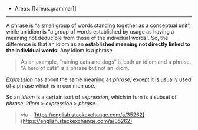 
- Areas: [[areas.grammar]]

---

A phrase is “a small group of words standing together as a conceptual unit”, while an idiom is “a group of words established by usage as having a meaning not deducible from those of the individual words”. So, the difference is that an idiom as an **established meaning not directly linked to the individual words.** Any idiom is a phrase.

> As an example, “raining cats and dogs” is both an idiom and a phrase. “A herd of cats” is a phrase but not an idiom.

_[Expression](http://dictionary.reference.com/browse/expression)_ has about the same meaning as _phrase_, except it is usually used of a phrase which is in common use.

So an _idiom_ is a certain sort of _expression_, which in turn is a subset of _phrase_: _idiom_ > _expression_ > _phrase_.

> via - [https://english.stackexchange.com/a/35262](https://english.stackexchange.com/a/35262)
